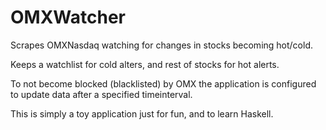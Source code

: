 # OMXWatcher

Scrapes OMXNasdaq watching for changes in stocks becoming hot/cold.

Keeps a watchlist for cold alters, and rest of stocks for hot alerts.

To not become blocked (blacklisted) by OMX the application is configured
to update data after a specified timeinterval.

This is simply a toy application just for fun, and to learn Haskell.
